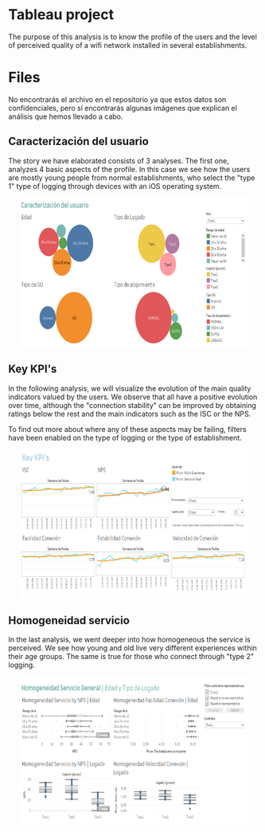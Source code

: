 # Tableau project

The purpose of this analysis is to know the profile of the users and the level of perceived quality of a wifi network installed in several establishments.


# Files

No encontrarás el archivo en el repositorio ya que estos datos son confidenciales, pero sí encontrarás algunas imágenes que explican el análisis que hemos llevado a cabo.

## Caracterización del usuario

The story we have elaborated consists of 3 analyses. The first one, analyzes 4 basic aspects of the profile. In this case we see how the users are mostly young people from normal establishments, who select the "type 1" type of logging through devices with an iOS operating system.

<p align="center">
  <img width="460" height="300" src="https://raw.githubusercontent.com/COABRIL/dataptmad1019/tableau-project/module-2/tableau-project/your-code/1.PNG">
</p>

## Key KPI's
In the following analysis, we will visualize the evolution of the main quality indicators valued by the users. We observe that all have a positive evolution over time, although the "connection stability" can be improved by obtaining ratings below the rest and the main indicators such as the ISC or the NPS.

To find out more about where any of these aspects may be failing, filters have been enabled on the type of logging or the type of establishment.

<p align="center">
  <img width="460" height="300" src="https://raw.githubusercontent.com/COABRIL/dataptmad1019/tableau-project/module-2/tableau-project/your-code/2.PNG">
</p>

## Homogeneidad servicio

In the last analysis, we went deeper into how homogeneous the service is perceived. We see how young and old live very different experiences within their age groups. The same is true for those who connect through "type 2" logging.

<p align="center">
  <img width="460" height="300" src="https://raw.githubusercontent.com/COABRIL/dataptmad1019/tableau-project/module-2/tableau-project/your-code/3.PNG">
</p>

